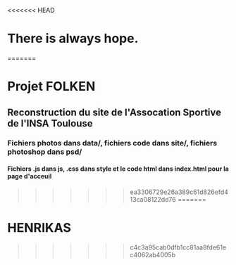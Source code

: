 <<<<<<< HEAD
# There is always hope.
=======
# Projet FOLKEN
## Reconstruction du site de l'Assocation Sportive de l'INSA Toulouse
### Fichiers photos dans data/, fichiers code dans site/, fichiers photoshop dans psd/
#### Fichiers .js dans js, .css dans style et le code html dans index.html pour la page d'acceuil
>>>>>>> ea3306729e26a389c61d826efd413ca08122dd76
=======
# HENRIKAS
>>>>>>> c4c3a95cab0dfb1cc81aa8fde61ec4062ab4005b
